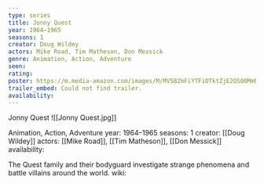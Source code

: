 ```yaml
---
type: series
title: Jonny Quest
year: 1964–1965
seasons: 1
creator: Doug Wildey
actors: Mike Road, Tim Matheson, Don Messick
genre: Animation, Action, Adventure
seen:
rating: 
poster: https://m.media-amazon.com/images/M/MV5BZmFiYTFiOTktZjE2OS00MmNmLTlmM2UtZWQ4MDljM2QzYTdmXkEyXkFqcGdeQXVyNTAyODkwOQ@@._V1_SX300.jpg
trailer_embed: Could not find trailer.
availability:
---
```

Jonny Quest
![[Jonny Quest.jpg]]

Animation, Action, Adventure
year: 1964–1965
seasons: 1
creator: [[Doug Wildey]]
actors: [[Mike Road]], [[Tim Matheson]], [[Don Messick]]
availability:

The Quest family and their bodyguard investigate strange phenomena and battle villains around the world.
wiki: 


